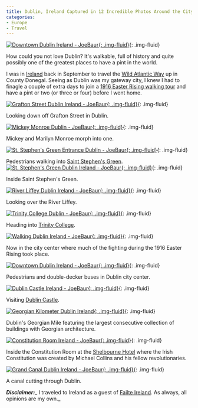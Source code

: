 ```yaml
---
title: Dublin, Ireland Captured in 12 Incredible Photos Around the City
categories:
- Europe
- Travel
---
```


[![Downtown Dublin Ireland - JoeBaur](https://withoutapath.com/wp-content/uploads/2015/09/Downtown-Dublin-Ireland-JoeBaur-1024x683.jpg){: .img-fluid}](https://withoutapath.com/wp-content/uploads/2015/09/Downtown-Dublin-Ireland-JoeBaur.jpg){: .img-fluid}

How could you not love Dublin? It's walkable, full of history and quite possibly one of the greatest places to have a pint in the world.

I was in [Ireland](https://withoutapath.com/category/travel/international/europe/ireland/) back in September to travel the [Wild Atlantic Way](https://withoutapath.com/ireland-wild-atlantic-way-travel/) up in County Donegal. Seeing as Dublin was my gateway city, I knew I had to finagle a couple of extra days to join a [1916 Easter Rising walking tour](http://www.1916rising.com/) and have a pint or two (or three or four) before I went home.<!-- more -->

[![Grafton Street Dublin Ireland - JoeBaur](https://withoutapath.com/wp-content/uploads/2015/09/Grafton-Street-Dublin-Ireland-JoeBaur-1024x683.jpg){: .img-fluid}](https://withoutapath.com/wp-content/uploads/2015/09/Grafton-Street-Dublin-Ireland-JoeBaur.jpg){: .img-fluid}

Looking down off Grafton Street in Dublin.

[![Mickey Monroe Dublin - JoeBaur](/wp-content/uploads/2015/09/_d_improd_/Mickey-Monroe-Dublin-JoeBaur-1024x683_f_improf_672x448.jpg){: .img-fluid}](https://withoutapath.com/wp-content/uploads/2015/09/Mickey-Monroe-Dublin-JoeBaur.jpg){: .img-fluid}

Mickey and Marilyn Monroe morph into one.

[![St. Stephen's Green Entrance Dublin - JoeBaur](https://withoutapath.com/wp-content/uploads/2015/09/St.-Stephens-Green-Entrance-Dublin-JoeBaur-1024x683.jpg){: .img-fluid}](https://withoutapath.com/wp-content/uploads/2015/09/St.-Stephens-Green-Entrance-Dublin-JoeBaur.jpg){: .img-fluid}

Pedestrians walking into [Saint Stephen's Green](http://www.heritageireland.ie/en/dublin/ststephensgreen/).
[![St. Stephen's Green Dublin Ireland - JoeBaur](https://withoutapath.com/wp-content/uploads/2015/09/St.-Stephens-Green-Dublin-Ireland-JoeBaur-1024x683.jpg){: .img-fluid}](https://withoutapath.com/wp-content/uploads/2015/09/St.-Stephens-Green-Dublin-Ireland-JoeBaur.jpg){: .img-fluid}

Inside Saint Stephen's Green.

[![River Liffey Dublin Ireland - JoeBaur](https://withoutapath.com/wp-content/uploads/2015/09/River-Liffey-Dublin-Ireland-JoeBaur-1024x683.jpg){: .img-fluid}](https://withoutapath.com/wp-content/uploads/2015/09/River-Liffey-Dublin-Ireland-JoeBaur.jpg){: .img-fluid}

Looking over the River Liffey.

[![Trinity College Dublin - JoeBaur](https://withoutapath.com/wp-content/uploads/2015/09/Trinity-College-Dublin-JoeBaur-1024x683.jpg){: .img-fluid}](https://withoutapath.com/wp-content/uploads/2015/09/Trinity-College-Dublin-JoeBaur.jpg){: .img-fluid}

Heading into [Trinity College](https://www.tcd.ie/).

[![Walking Dublin Ireland - JoeBaur](https://withoutapath.com/wp-content/uploads/2015/09/Walking-Dublin-Ireland-JoeBaur-1024x683.jpg){: .img-fluid}](https://withoutapath.com/wp-content/uploads/2015/09/Walking-Dublin-Ireland-JoeBaur.jpg){: .img-fluid}

Now in the city center where much of the fighting during the 1916 Easter Rising took place.

[![Downtown Dublin Ireland - JoeBaur](https://withoutapath.com/wp-content/uploads/2015/09/Downtown-Dublin-Ireland-JoeBaur-1024x683.jpg){: .img-fluid}](https://withoutapath.com/wp-content/uploads/2015/09/Downtown-Dublin-Ireland-JoeBaur.jpg){: .img-fluid}

Pedestrians and double-decker buses in Dublin city center.

[![Dublin Castle Ireland - JoeBaur](https://withoutapath.com/wp-content/uploads/2015/09/Dublin-Castle-Ireland-JoeBaur-1024x683.jpg){: .img-fluid}](https://withoutapath.com/wp-content/uploads/2015/09/Dublin-Castle-Ireland-JoeBaur.jpg){: .img-fluid}

Visiting [Dublin Castle](http://www.dublincastle.ie/).

[![Georgian Kilometer Dublin Ireland](https://withoutapath.com/wp-content/uploads/2015/09/Georgian-Kilometer-Dublin-Ireland-1024x683.jpg){: .img-fluid}](https://withoutapath.com/wp-content/uploads/2015/09/Georgian-Kilometer-Dublin-Ireland.jpg){: .img-fluid}

Dublin's Georgian Mile featuring the largest consecutive collection of buildings with Georgian architecture.

[![Constitution Room Ireland - JoeBaur](https://withoutapath.com/wp-content/uploads/2015/09/Constitution-Room-Ireland-JoeBaur-1024x683.jpg){: .img-fluid}](https://withoutapath.com/wp-content/uploads/2015/09/Constitution-Room-Ireland-JoeBaur.jpg){: .img-fluid}

Inside the Constitution Room at the [Shelbourne Hotel](http://www.marriott.com/hotel-info/dubbr-the-shelbourne-dublin-a-renaissance-hotel/history/wqhhfdg/home-page.mi) where the Irish Constitution was created by Michael Collins and his fellow revolutionaries.

[![Grand Canal Dublin Ireland - JoeBaur](https://withoutapath.com/wp-content/uploads/2015/09/Grand-Canal-Dublin-Ireland-JoeBaur-1024x683.jpg){: .img-fluid}](https://withoutapath.com/wp-content/uploads/2015/09/Grand-Canal-Dublin-Ireland-JoeBaur.jpg){: .img-fluid}

A canal cutting through Dublin.

**_Disclaimer:_**_ I traveled to Ireland as a guest of [Failte Ireland](http://www.failteireland.ie/). As always, all opinions are my own._
